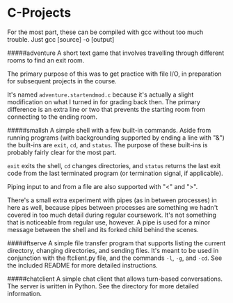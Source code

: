 # C-Projects

For the most part, these can be compiled with gcc without too much trouble. Just gcc [source] -o [output]

#####adventure
A short text game that involves travelling through different rooms to find an exit room.

The primary purpose of this was to get practice with file I/O, in preparation for subsequent projects in the course.

It's named `adventure.startendmod.c` because it's actually a slight modification on what I turned in for grading back then. The primary difference is an extra line or two that prevents the starting room from connecting to the ending room.

#####smallsh
A simple shell with a few built-in commands. Aside from running programs (with backgrounding supported by ending a line with "&") the built-ins are `exit`, `cd`, and `status`. The purpose of these built-ins is probably fairly clear for the most part.

`exit` exits the shell, `cd` changes directories, and `status` returns the last exit code from the last terminated program (or termination signal, if applicable).

Piping input to and from a file are also supported with "<" and ">".

There's a small extra experiment with pipes (as in between processes) in here as well, because pipes between processes are something we hadn't covered in too much detail during regular coursework. It's not something that is noticeable from regular use, however. A pipe is used for a minor message between the shell and its forked child behind the scenes.

#####ftserve
A simple file transfer program that supports listing the current directory, changing directories, and sending files. It's meant to be used in conjunction with the ftclient.py file, and the commands `-l`, `-g`, and `-cd`. See the included README for more detailed instructions.

#####chatclient
A simple chat client that allows turn-based conversations. The server is written in Python. See the directory for more detailed information.
